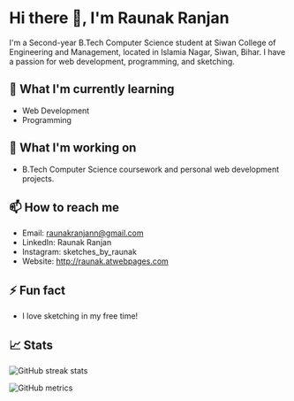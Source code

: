 # Hi there 👋, I'm Raunak Ranjan

I'm a Second-year B.Tech Computer Science student at Siwan College of Engineering and Management, located in Islamia Nagar, Siwan, Bihar. I have a passion for web development, programming, and sketching.

## 🌱 What I'm currently learning

- Web Development
- Programming

## 🔭 What I'm working on

- B.Tech Computer Science coursework and personal web development projects.

## 📫 How to reach me

- Email: raunakranjann@gmail.com
- LinkedIn: Raunak Ranjan
- Instagram: sketches_by_raunak
- Website: http://raunak.atwebpages.com
## ⚡ Fun fact

- I love sketching in my free time!

## 📈 Stats

![GitHub streak stats](https://streak-stats.demolab.com/?user=raunakranjann)  

![GitHub metrics](https://metrics.lecoq.io/raunakranjann)  


